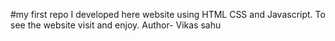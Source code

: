 #my first repo
I developed here website using HTML CSS and Javascript. To see the website visit and enjoy.
Author- Vikas sahu
